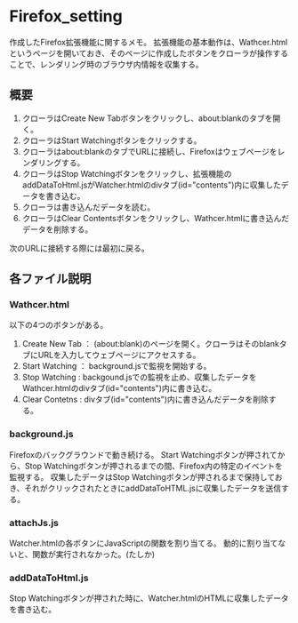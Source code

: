 # Firefox_setting

作成したFirefox拡張機能に関するメモ。
拡張機能の基本動作は、Wathcer.htmlというページを開いておき、そのページに作成したボタンをクローラが操作することで、レンダリング時のブラウザ内情報を収集する。

## 概要

1. クローラはCreate New Tabボタンをクリックし、about:blankのタブを開く。
2. クローラはStart Watchingボタンをクリックする。
3. クローラはabout:blankのタブでURLに接続し、Firefoxはウェブページをレンダリングする。
4. クローラはStop Watchingボタンをクリックし、拡張機能のaddDataToHtml.jsがWatcher.htmlのdivタブ(id="contents")内に収集したデータを書き込む。
5. クローラは書き込んだデータを読む。
6. クローラはClear Contentsボタンをクリックし、Wathcer.htmlに書き込んだデータを削除する。

次のURLに接続する際には最初に戻る。

## 各ファイル説明

###  Wathcer.html

以下の4つのボタンがある。
1. Create New Tab ： (about:blank)のページを開く。クローラはそのblankタブにURLを入力してウェブページにアクセスする。
2. Start Watching ： background.jsで監視を開始する。
3. Stop Watching : backgound.jsでの監視を止め、収集したデータをWathcer.htmlのdivタブ(id="contents")内に書き込む。
4. Clear Contetns : divタブ(id="contents")内に書き込んだデータを削除する。

### background.js

Firefoxのバックグラウンドで動き続ける。
Start Watchingボタンが押されてから、Stop Watchingボタンが押されるまでの間、Firefox内の特定のイベントを監視する。
収集したデータはStop Watchingボタンが押されるまで保持しておき、それがクリックされたときにaddDataToHTML.jsに収集したデータを送信する。

### attachJs.js

Watcher.htmlの各ボタンにJavaScriptの関数を割り当てる。
動的に割り当てないと、関数が実行されなかった。(たしか)

### addDataToHtml.js

Stop Watchingボタンが押された時に、Watcher.htmlのHTMLに収集したデータを書き込む。
